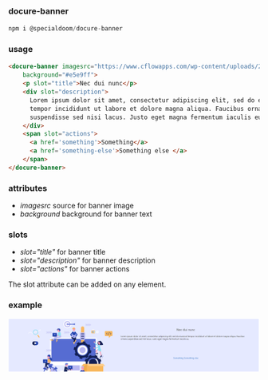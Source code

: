 ### docure-banner

```js
npm i @specialdoom/docure-banner
```

### usage

```html
<docure-banner imagesrc="https://www.cflowapps.com/wp-content/uploads/2018/06/workflow-optimization.png"
    background="#e5e9ff">
    <p slot="title">Nec dui nunc</p>
    <div slot="description">
      Lorem ipsum dolor sit amet, consectetur adipiscing elit, sed do eiusmod
      tempor incididunt ut labore et dolore magna aliqua. Faucibus ornare
      suspendisse sed nisi lacus. Justo eget magna fermentum iaculis eu.
    </div>
    <span slot="actions">
      <a href='something'>Something</a>
      <a href='something-else'>Something else </a>
    </span>
</docure-banner>
```

### attributes
- _imagesrc_ source for banner image
- _background_ background for banner text

### slots
- _slot="title"_ for banner title
- _slot="description"_ for banner description
- _slot="actions"_ for banner actions

The slot attribute can be added on any element.

### example 

![Presentation](presentation.png)